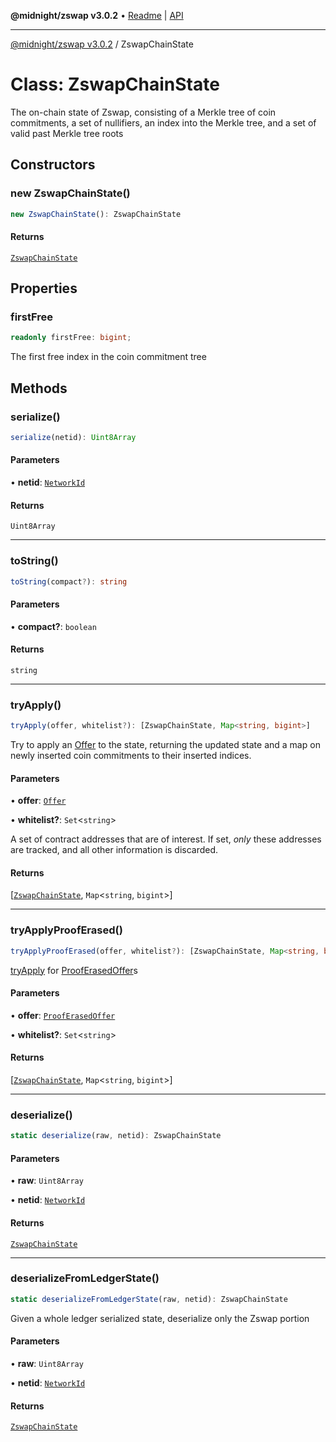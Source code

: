 **@midnight/zswap v3.0.2** • [Readme](../README.md) \| [API](../globals.md)

***

[@midnight/zswap v3.0.2](../README.md) / ZswapChainState

# Class: ZswapChainState

The on-chain state of Zswap, consisting of a Merkle tree of coin
commitments, a set of nullifiers, an index into the Merkle tree, and a set
of valid past Merkle tree roots

## Constructors

### new ZswapChainState()

```ts
new ZswapChainState(): ZswapChainState
```

#### Returns

[`ZswapChainState`](ZswapChainState.md)

## Properties

### firstFree

```ts
readonly firstFree: bigint;
```

The first free index in the coin commitment tree

## Methods

### serialize()

```ts
serialize(netid): Uint8Array
```

#### Parameters

• **netid**: [`NetworkId`](../enumerations/NetworkId.md)

#### Returns

`Uint8Array`

***

### toString()

```ts
toString(compact?): string
```

#### Parameters

• **compact?**: `boolean`

#### Returns

`string`

***

### tryApply()

```ts
tryApply(offer, whitelist?): [ZswapChainState, Map<string, bigint>]
```

Try to apply an [Offer](Offer.md) to the state, returning the updated state
and a map on newly inserted coin commitments to their inserted indices.

#### Parameters

• **offer**: [`Offer`](Offer.md)

• **whitelist?**: `Set`\<`string`\>

A set of contract addresses that are of interest. If
set, *only* these addresses are tracked, and all other information is
discarded.

#### Returns

[[`ZswapChainState`](ZswapChainState.md), `Map`\<`string`, `bigint`\>]

***

### tryApplyProofErased()

```ts
tryApplyProofErased(offer, whitelist?): [ZswapChainState, Map<string, bigint>]
```

[tryApply](ZswapChainState.md#tryapply) for [ProofErasedOffer](ProofErasedOffer.md)s

#### Parameters

• **offer**: [`ProofErasedOffer`](ProofErasedOffer.md)

• **whitelist?**: `Set`\<`string`\>

#### Returns

[[`ZswapChainState`](ZswapChainState.md), `Map`\<`string`, `bigint`\>]

***

### deserialize()

```ts
static deserialize(raw, netid): ZswapChainState
```

#### Parameters

• **raw**: `Uint8Array`

• **netid**: [`NetworkId`](../enumerations/NetworkId.md)

#### Returns

[`ZswapChainState`](ZswapChainState.md)

***

### deserializeFromLedgerState()

```ts
static deserializeFromLedgerState(raw, netid): ZswapChainState
```

Given a whole ledger serialized state, deserialize only the Zswap portion

#### Parameters

• **raw**: `Uint8Array`

• **netid**: [`NetworkId`](../enumerations/NetworkId.md)

#### Returns

[`ZswapChainState`](ZswapChainState.md)
